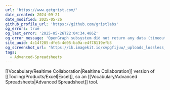 ```yaml
---
url: 'https://www.getgrist.com/'
date_created: 2024-09-21
date_modified: 2025-05-26
github_profile_url: 'https://github.com/gristlabs'
og_errors: true
og_last_error: '2025-05-26T22:04:34.486Z'
og_error_message: 'OpenGraph subsystem did not return any data (timeout or crash).'
site_uuid: 4c14f285-dfe6-4d05-ba9a-e4f78119efb3
og_screenshot_url: 'https://ik.imagekit.io/xvpgfijuw/_uploads_lossless_screenshots_20250527_Grist_og_screenshot.jpeg'
tags:
  - Advanced-Spreadsheets
---
```


[[Vocabulary/Realtime Collaboration|Realtime Collaboration]] version of [[Tooling/Products/Excel|Excel]], so an [[Vocabulary/Advanced Spreadsheets|Advanced Spreadsheet]] tool.
